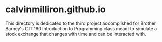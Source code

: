 # calvinmilliron.github.io
This directory is dedicated to the third project accomplished for Brother Barney's CIT 160 Introduction to Programming class meant to simulate a stock exchange that changes with time and can be interacted with.